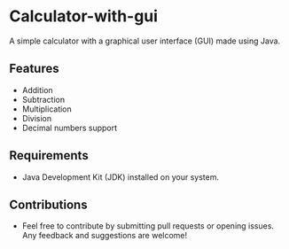 # Calculator-with-gui
A simple calculator with a graphical user interface (GUI) made using Java.

## Features
* Addition
* Subtraction
* Multiplication
* Division
* Decimal numbers support
## Requirements
* Java Development Kit (JDK) installed on your system.
## Contributions
* Feel free to contribute by submitting pull requests or opening issues. Any feedback and suggestions are welcome!
